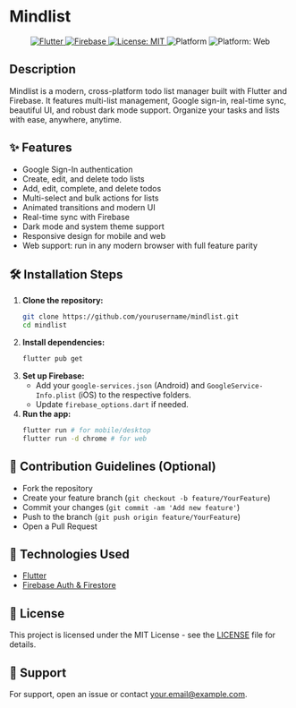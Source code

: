 # Mindlist

<p align="center">
    <a href="https://flutter.dev">
        <img src="https://img.shields.io/badge/Flutter-3.19.2-blue?logo=flutter" alt="Flutter" />
    </a>
    <a href="https://firebase.google.com">
        <img src="https://img.shields.io/badge/Firebase-Enabled-yellow?logo=firebase" alt="Firebase" />
    </a>
    <a href="LICENSE">
        <img src="https://img.shields.io/badge/License-MIT-green.svg" alt="License: MIT" />
    </a>
    <img src="https://img.shields.io/badge/Platform-Android-blue" alt="Platform" />
    <img src="https://img.shields.io/badge/Platform-Web-orange" alt="Platform: Web" />
</p>

</p>

## Description
Mindlist is a modern, cross-platform todo list manager built with Flutter and Firebase. It features multi-list management, Google sign-in, real-time sync, beautiful UI, and robust dark mode support. Organize your tasks and lists with ease, anywhere, anytime.

<!-- ## 🚀 Project Demo -->
<!-- Add a link to your demo video or live web version here -->
<!-- [Project Demo Video](https://your-demo-link.com) -->

<!-- ## 📸 Project Screenshots -->
<!-- | Light Mode | Dark Mode | -->
<!-- |---|---| -->
<!-- | ![Light](assets/images/screenshot_light.png) | ![Dark](assets/images/screenshot_dark.png) | -->

## ✨ Features
- Google Sign-In authentication
- Create, edit, and delete todo lists
- Add, edit, complete, and delete todos
- Multi-select and bulk actions for lists
- Animated transitions and modern UI
- Real-time sync with Firebase
- Dark mode and system theme support
- Responsive design for mobile and web
- Web support: run in any modern browser with full feature parity

## 🛠️ Installation Steps
1. **Clone the repository:**
   ```sh
   git clone https://github.com/yourusername/mindlist.git
   cd mindlist
   ```
2. **Install dependencies:**
   ```sh
   flutter pub get
   ```
3. **Set up Firebase:**
   - Add your `google-services.json` (Android) and `GoogleService-Info.plist` (iOS) to the respective folders.
   - Update `firebase_options.dart` if needed.
4. **Run the app:**
   ```sh
   flutter run # for mobile/desktop
   flutter run -d chrome # for web
   ```

## 🤝 Contribution Guidelines (Optional)
- Fork the repository
- Create your feature branch (`git checkout -b feature/YourFeature`)
- Commit your changes (`git commit -am 'Add new feature'`)
- Push to the branch (`git push origin feature/YourFeature`)
- Open a Pull Request

## 🧰 Technologies Used
- [Flutter](https://flutter.dev)
- [Firebase Auth & Firestore](https://firebase.google.com)

## 📄 License
This project is licensed under the MIT License - see the [LICENSE](LICENSE) file for details.

## 💬 Support
For support, open an issue or contact [your.email@example.com](mailto:mauryaarman5@gmail.com).

